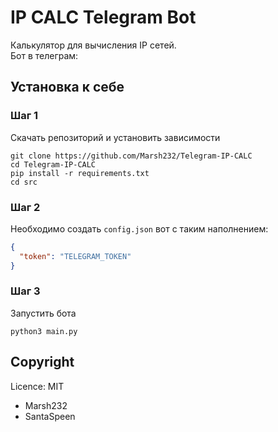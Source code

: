 # IP CALC Telegram Bot

Калькулятор для вычисления IP сетей. \
Бот в телеграм:

## Установка к себе

### Шаг 1

Скачать репозиторий и установить зависимости

```shell
git clone https://github.com/Marsh232/Telegram-IP-CALC
cd Telegram-IP-CALC
pip install -r requirements.txt
cd src
```

### Шаг 2

Необходимо создать `config.json` вот с таким наполнением:

```json
{
  "token": "TELEGRAM_TOKEN"
}
```

### Шаг 3

Запустить бота

```shell
python3 main.py
```

## Copyright

Licence: MIT

* Marsh232
* SantaSpeen

